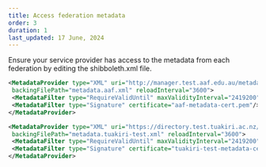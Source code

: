 ```yaml
---
title: Access federation metadata
order: 3
duration: 1
last_updated: 17 June, 2024
---
```


Ensure your service provider has access to the metadata from each federation by editing the shibboleth.xml file. 

```xml
<MetadataProvider type="XML" uri="http://manager.test.aaf.edu.au/metadata/metadata.aaf.signed.complete.xml"
 backingFilePath="metadata.aaf.xml" reloadInterval="3600">
 <MetadataFilter type="RequireValidUntil" maxValidityInterval="2419200"/>
 <MetadataFilter type="Signature" certificate="aaf-metadata-cert.pem"/>
</MetadataProvider>

<MetadataProvider type="XML" uri="https://directory.test.tuakiri.ac.nz/metadata/tuakiri-test-metadata-signed.xml"
 backingFilePath="metadata.tuakiri-test.xml" reloadInterval="3600">
 <MetadataFilter type="RequireValidUntil" maxValidityInterval="2419200"/>
 <MetadataFilter type="Signature" certificate="tuakiri-test-metadata-cert.pem"/>
</MetadataProvider>
```